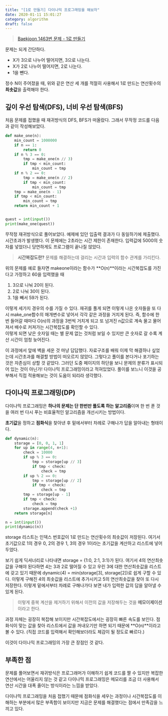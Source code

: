 ```yaml
---
title: "[1로 만들기] 다이나믹 프로그래밍을 해보자"
date: 2020-01-11 15:01:27
category: algorithm
draft: false
---
```


> [Baekjoon 1463번 문제 - 1로 만들기](https://www.acmicpc.net/problem/1463)

문제는 되게 간단하다. 

- X가 3으로 나누어 떨어지면, 3으로 나눈다.
- X가 2로 나누어 떨어지면, 2로 나눈다.
- 1을 뺀다.

정수 N이 주어졌을 때, 위와 같은 연산 세 개를 적절히 사용해서 1로 만드는 연산횟수의 **최솟값**을 출력해야 한다.
## 깊이 우선 탐색(DFS), 너비 우선 탐색(BFS)
처음 문제를 접했을 때 재귀방식의 DFS, BFS가 떠올랐다. 그래서 무작정 코드를 다음과 같이 작성해보았다.

```python
def make_one(n):
    min_count = 1000000
    if n == 1:
        return 0
    if n % 3 == 0:
        tmp = make_one(n // 3)
        if tmp < min_count:
            min_count = tmp
    if n % 2 == 0:
        tmp = make_one(n // 2)
        if tmp < min_count:
            min_count = tmp
    tmp = make_one(n - 1)
    if tmp < min_count:
        min_count = tmp
    return min_count + 1


quest = int(input())
print(make_one(quest))

```

 

무작정 재귀방식으로 풀어보았다. 예제에 있던 입출력 결과가 다 동일하기에 제출했다. 시간초과가 발생했다. 이 문제에는 2초라는 시간 제한이 존재한다. 입력값에 5000의 숫자를 넣었더니 당연하게도 프로그램이 끝나질 않았다. 

> **시간복잡도란?** 문제를 해결하는데 걸리는 시간과 입력의 함수 관계를 가리킨다.

위의 문제를 예로 들자면 makeone이라는 함수가 **O(n)**이라는 시간복잡도를 가진다고 가정하고 60을 입력했을 때 

1. 3으로 나눠 20이 된다. 
2. 2로 나눠 30이 된다. 
3. 1을 빼서 59가 된다.

이렇게 세가지 경우의 수를 가질 수 있다. 재귀를 풀게 되면 이렇게 나온 숫자들을 또 다시 make_one함수의 매개변수로 넣어서 각각 같은 과정을 거치게 된다. 즉, 함수에 한번 들어갈 때마다 O(n)의 과정을 3번씩 거치게 되고 또 넘겨진 n값으로 계속 물고 물어져서 배수로 커져가는 시간복잡도를 확인할 수 있다.  
이렇게 되면 낮은 숫자일 때는 별 문제 없는 것처럼 보일 수 있지만 큰 숫자로 갈 수록 계산 시간이 엄청 늦어진다.

이 과정에서 앞에 벽을 세운 것 마냥 답답했다. 자료구조를 배워 이제 막 해결하나 싶었는데 시간초과를 해결할 방법이 떠오르지 않았다. 그렇다고 풀이를 본다거나 포기하는 것은 자존심이 상할 것 같았다. 그러던 도중 페이지의 하단을 보니 문제의 분류가 표시되어 있는 것이 아닌가! 다이나믹 프로그래밍이라고 적혀있었다. 풀이를 보느니 이것을 공부해서 직접 적용해보는 것이 도움이 되리라 생각했다. 

## 다이나믹 프로그래밍(DP)

다이나믹 프로그래밍은 **하나의 문제는 단 한번만 풀도록 하는 알고리즘**이며 한 번 푼 것을 여러 번 다시 푸는 비효율적인 알고리즘을 개선시키는 방법이다.  

**초기값**을 정하고 **점화식**을 찾아낸 후 밑에서부터 차례로 구해나가 답을 알아내는 형태이다.

```python
def dynamic(n):
    storage = [0, 0, 1, 1]
    for up in range(4, n+1):
        check = 10000
        if up % 3 == 0:
            tmp = storage[up // 3]
            if tmp < check:
                check = tmp
        if up % 2 == 0:
            tmp = storage[up // 2]
            if tmp < check:
                check = tmp
        tmp = storage[up - 1]
        if tmp < check:
            check = tmp
        storage.append(check +1)
    return storage[n]

n = int(input())
print(dynamic(n))
```

storage 리스트는 인덱스 번호값이 1로 만드는 연산횟수의 최솟값이 저장된다. 여기서 초기값으로 1의 경우 0, 2의 경우 1, 3의 경우 1이라는 초기값을 계산하고 리스트에 넣어두었다.

보기 쉽게 딕셔너리로 나타내면 storage = {1:0, 2:1, 3:1}가 된다. 여기서 4의 연산최솟값을 구해야 된다하면 4는 3과 2로 떨어질 수 있고 우린 3에 대한 연산최솟값을 리스트에 갖고 있기 때문에 dynamic(4) = min(storage[3], storage[2])로 쉽게 구할 수 있다. 이렇게 구해진 4의 최솟값을 리스트에 추가시키고 5의 연산최솟값을 찾아 또 다시 저장한다. 이렇게 밑에서부터 차례로 구해나가다 보면 내가 입력한 값의 답을 알아낼 수 있게 된다.

> 이렇게 중복 계산을 제거하기 위해서 이전의 값을 저장해두는 것을 **메모이제이션**이라고 한다.

과정 자체는 굉장히 복잡해 보이지만 시간복잡도에서는 굉장히 빠른 속도를 보인다. 점화식이 맞는 값을 찾아 리스트에서 값을 꺼내오기만 하면 되기 때문에 **O(n)**이라고 볼 수 있다. (직접 코드를 입력해서 확인해보더라도 체감이 될 정도로 빠르다.)

이것이 다이나믹 프로그래밍의 가장 큰 장점인 것 같다.

## 부족한 점
문제를 풀어보면서 재귀방식은 프로그래머가 이해하기 쉽게 코드를 짤 수 있지만 복잡한 연산에서는 어울리지 않는 것 같고 다이나믹 프로그래밍은 메모리를 조금 더 사용해서 연산 시간을 대폭 줄이는 방식이라는 느낌을 받았다.

다이나믹 프로그래밍을 처음 접했기 때문에 점화식을 세우는 과정이나 시간복잡도를 이해하는 부분에서 많은 부족함이 보이지만 지금은 문제를 해결했다는 점에서 만족감을 느끼고 있다.